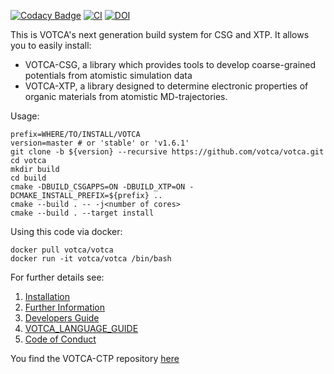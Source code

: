 [![Codacy Badge](https://api.codacy.com/project/badge/Grade/48a26be8dd8b4f0fa67c93646fa6d30d)](https://www.codacy.com/manual/votca-package/votca?utm_source=github.com&amp;utm_medium=referral&amp;utm_content=votca/votca&amp;utm_campaign=Badge_Grade)
[![CI](https://github.com/votca/votca/workflows/CI/badge.svg)](https://github.com/votca/votca/actions?query=branch%3Agithub_actions+workflow%3ACI)
[![DOI](https://zenodo.org/badge/75022030.svg)](https://zenodo.org/badge/latestdoi/75022030)

This is VOTCA's next generation build system for CSG and XTP. It allows you to easily install: 

-   VOTCA-CSG, a library which provides tools to develop coarse-grained potentials from atomistic simulation data
-   VOTCA-XTP, a library designed to determine electronic properties of organic materials from atomistic MD-trajectories.

Usage:

    prefix=WHERE/TO/INSTALL/VOTCA
    version=master # or 'stable' or 'v1.6.1'
    git clone -b ${version} --recursive https://github.com/votca/votca.git
    cd votca
    mkdir build
    cd build
    cmake -DBUILD_CSGAPPS=ON -DBUILD_XTP=ON -DCMAKE_INSTALL_PREFIX=${prefix} ..
    cmake --build . -- -j<number of cores>
    cmake --build . --target install

Using this code via docker:

    docker pull votca/votca
    docker run -it votca/votca /bin/bash

For further details see:

1. [Installation](share/doc/INSTALL.md)
2. [Further Information](http://www.votca.org)
3. [Developers Guide](share/doc/DEVELOPERS_GUIDE.md)
4. [VOTCA_LANGUAGE_GUIDE](share/doc/VOTCA_LANGUAGE_GUIDE.md)
5. [Code of Conduct](share/doc/CODE_OF_CONDUCT.md)

You find the VOTCA-CTP repository [here](https://gitlab.mpcdf.mpg.de/votca/votca)
